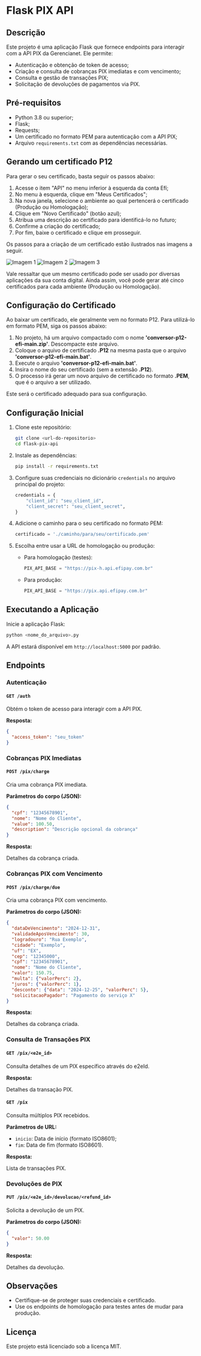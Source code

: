 # Flask PIX API

## Descrição

Este projeto é uma aplicação Flask que fornece endpoints para interagir com a API PIX da Gerencianet. Ele permite:

- Autenticação e obtenção de token de acesso;
- Criação e consulta de cobranças PIX imediatas e com vencimento;
- Consulta e gestão de transações PIX;
- Solicitação de devoluções de pagamentos via PIX.

## Pré-requisitos

- Python 3.8 ou superior;
- Flask;
- Requests;
- Um certificado no formato PEM para autenticação com a API PIX;
- Arquivo `requirements.txt` com as dependências necessárias.

## Gerando um certificado P12
Para gerar o seu certificado, basta seguir os passos abaixo:

1. Acesse o item "API" no menu inferior à esquerda da conta Efí;
2. No menu à esquerda, clique em "Meus Certificados";
3. Na nova janela, selecione o ambiente ao qual pertencerá o certificado (Produção ou Homologação);
4. Clique em "Novo Certificado" (botão azul);
5. Atribua uma descrição ao certificado para identificá-lo no futuro;
6. Confirme a criação do certificado;
7. Por fim, baixe o certificado e clique em prosseguir.

Os passos para a criação de um certificado estão ilustrados nas imagens a seguir.

![Imagem 1](https://dev.efipay.com.br/img/passos_para_criar_certificado.png)
![Imagem 2](https://dev.efipay.com.br/img/janela_criacao_certificado.png)
![Imagem 3](https://dev.efipay.com.br/img/download_certificado.png)

Vale ressaltar que um mesmo certificado pode ser usado por diversas aplicações da sua conta digital. Ainda assim, você pode gerar até cinco certificados para cada ambiente (Produção ou Homologação).

## Configuração do Certificado

Ao baixar um certificado, ele geralmente vem no formato P12. Para utilizá-lo em formato PEM, siga os passos abaixo:

1. No projeto, há um arquivo compactado com o nome **'conversor-p12-efi-main.zip'**. Descompacte este arquivo.
2. Coloque o arquivo de certificado **.P12** na mesma pasta que o arquivo **'conversor-p12-efi-main.bat'**.
3. Execute o arquivo **'conversor-p12-efi-main.bat'**.
4. Insira o nome do seu certificado (sem a extensão **.P12**).
5. O processo irá gerar um novo arquivo de certificado no formato **.PEM**, que é o arquivo a ser utilizado.

Este será o certificado adequado para sua configuração.

## Configuração Inicial

1. Clone este repositório:

   ```bash
   git clone <url-do-repositorio>
   cd flask-pix-api
   ```

2. Instale as dependências:

   ```bash
   pip install -r requirements.txt
   ```

3. Configure suas credenciais no dicionário `credentials` no arquivo principal do projeto:

   ```python
   credentials = {
       "client_id": "seu_client_id",
       "client_secret": "seu_client_secret",
   }
   ```

4. Adicione o caminho para o seu certificado no formato PEM:

   ```python
   certificado = './caminho/para/seu/certificado.pem'
   ```

5. Escolha entre usar a URL de homologação ou produção:

   - Para homologação (testes):

     ```python
     PIX_API_BASE = "https://pix-h.api.efipay.com.br"
     ```

   - Para produção:

     ```python
     PIX_API_BASE = "https://pix.api.efipay.com.br"
     ```

## Executando a Aplicação

Inicie a aplicação Flask:

```bash
python <nome_do_arquivo>.py
```

A API estará disponível em `http://localhost:5000` por padrão.

## Endpoints

### Autenticação

#### `GET /auth`

Obtém o token de acesso para interagir com a API PIX.

**Resposta:**

```json
{
  "access_token": "seu_token"
}
```

### Cobranças PIX Imediatas

#### `POST /pix/charge`

Cria uma cobrança PIX imediata.

**Parâmetros do corpo (JSON):**

```json
{
  "cpf": "12345678901",
  "nome": "Nome do Cliente",
  "value": 100.50,
  "description": "Descrição opcional da cobrança"
}
```

**Resposta:**

Detalhes da cobrança criada.

### Cobranças PIX com Vencimento

#### `POST /pix/charge/due`

Cria uma cobrança PIX com vencimento.

**Parâmetros do corpo (JSON):**

```json
{
  "dataDeVencimento": "2024-12-31",
  "validadeAposVencimento": 30,
  "logradouro": "Rua Exemplo",
  "cidade": "Exemplo",
  "uf": "EX",
  "cep": "12345000",
  "cpf": "12345678901",
  "nome": "Nome do Cliente",
  "valor": 150.75,
  "multa": {"valorPerc": 2},
  "juros": {"valorPerc": 1},
  "desconto": {"data": "2024-12-25", "valorPerc": 5},
  "solicitacaoPagador": "Pagamento do serviço X"
}
```

**Resposta:**

Detalhes da cobrança criada.

### Consulta de Transações PIX

#### `GET /pix/<e2e_id>`

Consulta detalhes de um PIX específico através do e2eId.

**Resposta:**

Detalhes da transação PIX.

#### `GET /pix`

Consulta múltiplos PIX recebidos.

**Parâmetros de URL:**

- `inicio`: Data de início (formato ISO8601);
- `fim`: Data de fim (formato ISO8601).

**Resposta:**

Lista de transações PIX.

### Devoluções de PIX

#### `PUT /pix/<e2e_id>/devolucao/<refund_id>`

Solicita a devolução de um PIX.

**Parâmetros do corpo (JSON):**

```json
{
  "valor": 50.00
}
```

**Resposta:**

Detalhes da devolução.

## Observações

- Certifique-se de proteger suas credenciais e certificado.
- Use os endpoints de homologação para testes antes de mudar para produção.

## Licença

Este projeto está licenciado sob a licença MIT.
